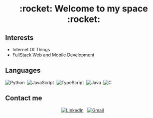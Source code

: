 <h1 align="center">
  :rocket: Welcome to my space :rocket:
</h1>

## Interests

- Internet Of Things
- FullStack Web and Mobile Development

## Languages

![Python](https://img.shields.io/badge/Python-05122A?style=for-the-badge&logo=python)&nbsp;
![JavaScript](https://img.shields.io/badge/JavaScript-05122A?style=for-the-badge&logo=javascript)&nbsp;
![TypeScript](https://img.shields.io/badge/TypeScript-05122A?style=for-the-badge&logo=typescript)&nbsp;
![Java](https://img.shields.io/badge/Java-05122A?style=for-the-badge&logo=java&logoColor=FFA518)&nbsp;
![C](https://img.shields.io/badge/C-05122A?style=for-the-badge&logo=c)&nbsp;

## Contact me
<div align="center">
<a href="https://www.linkedin.com/in/valney-júnior-b34384149"><img alt="LinkedIn" src="https://img.shields.io/badge/linkedin%20-%230077B5.svg?&style=for-the-badge&logo=linkedin"/></a> &nbsp;
<a href="mailto:neymarinho.junior@gmail.com"><img alt="Gmail" src="https://img.shields.io/badge/Gmail-D14836?style=for-the-badge&logo=gmail&logoColor=white" /></a> &nbsp;
</div>
<!--
**valn3y/valn3y** is a ✨ _special_ ✨ repository because its `README.md` (this file) appears on your GitHub profile.
D14836
Here are some ideas to get you started:

- 🔭 I’m currently working on ...
- 🌱 I’m currently learning ...
- 👯 I’m looking to collaborate on ...
- 🤔 I’m looking for help with ...
- 💬 Ask me about ...
- 📫 How to reach me: ...
- 😄 Pronouns: ...
- ⚡ Fun fact: ...
-->
